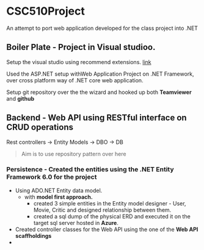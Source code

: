 # CSC510Project

An attempt to port web application developed for the class project into .NET

## Boiler Plate - Project in Visual studioo.

Setup the visual studio using  recommend  extensions. [link]()

Used the ASP.NET setup withWeb Application Project on .NET Framework, over cross platform way of .NET core  web application. 

Setup git repository over the the wizard and hooked up both **Teamviewer** and **github**


## Backend - Web API using RESTful interface on CRUD operations
 Rest controllers -> Entity Models -> DBO -> DB
 
 > Aim is to use repository pattern over here
 
### Persistence - Created the entities using the **.NET Entity Framework 6.0** for the project

* Using ADO.NET Entity data model.
  * with **model first approach.**
     * created 3 simple entities in the Entity model designer - User, Movie, Critic and designed relationship between them.
     * created a sql dump of the physical ERD and executed it on the target sql server hosted in **Azure**.
* Created controller classes for the Web API using the one of the **Web API scaffholdings**
* ![]()
